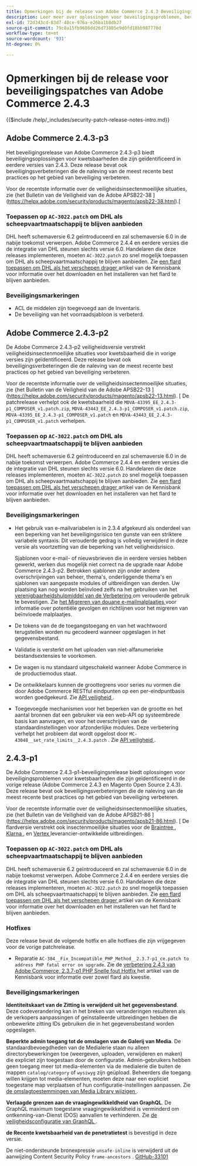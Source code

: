 ```yaml
---
title: Opmerkingen bij de release van Adobe Commerce 2.4.3 Beveiligingspatches
description: Leer meer over oplossingen voor beveiligingsproblemen, beveiligingsverbeteringen en andere beveiligingsupdates die zijn opgenomen in de beveiligingspatchreleases voor Adobe Commerce versie 2.4.3.
exl-id: 72d343cd-83d7-48ce-976a-e26ba1b8db27
source-git-commit: 79c8a15fb9686dd26d73805e9d0fd18bb987770d
workflow-type: tm+mt
source-wordcount: '931'
ht-degree: 0%

---
```



# Opmerkingen bij de release voor beveiligingspatches van Adobe Commerce 2.4.3

{{$include /help/_includes/security-patch-release-notes-intro.md}}

## Adobe Commerce 2.4.3-p3

Het beveiligingsrelease van Adobe Commerce 2.4.3-p3 biedt beveiligingsoplossingen voor kwetsbaarheden die zijn geïdentificeerd in eerdere versies van 2.4.3. Deze release bevat ook beveiligingsverbeteringen die de naleving van de meest recente best practices op het gebied van beveiliging verbeteren.

Voor de recentste informatie over de veiligheidsinsectenmoeilijke situaties, zie {het Bulletin van de Veiligheid van de Adobe APSB22-38 ](https://helpx.adobe.com/security/products/magento/apsb22-38.html).[

### Toepassen op `AC-3022.patch` om DHL als scheepvaartmaatschappij te blijven aanbieden

DHL heeft schemaversie 6.2 geïntroduceerd en zal schemaversie 6.0 in de nabije toekomst verwerpen. Adobe Commerce 2.4.4 en eerdere versies die de integratie van DHL steunen slechts versie 6.0. Handelaren die deze releases implementeren, moeten `AC-3022.patch` zo snel mogelijk toepassen om DHL als scheepvaartmaatschappij te blijven aanbieden. Zie [ een flard toepassen om DHL als het verschepen drager ](https://support.magento.com/hc/en-us/articles/7707818131597-Apply-a-patch-to-continue-offering-DHL-as-shipping-carrier) artikel van de Kennisbank voor informatie over het downloaden en het installeren van het flard te blijven aanbieden.

### Beveiligingsmarkeringen

* ACL de middelen zijn toegevoegd aan de Inventaris.
* De beveiliging van het voorraadsjabloon is verbeterd.

## Adobe Commerce 2.4.3-p2

De Adobe Commerce 2.4.3-p2 veiligheidsversie verstrekt veiligheidsinsectenmoeilijke situaties voor kwetsbaarheid die in vorige versies zijn geïdentificeerd. Deze release bevat ook beveiligingsverbeteringen die de naleving van de meest recente best practices op het gebied van beveiliging verbeteren.

Voor de recentste informatie over de veiligheidsinsectenmoeilijke situaties, zie {het Bulletin van de Veiligheid van de Adobe APSB22-13 ](https://helpx.adobe.com/security/products/magento/apsb22-13.html).  [  De patchrelease verhelpt ook de kwetsbaarheid die `MDVA-43395_EE_2.4.3-p1_COMPOSER_v1.patch.zip`, `MDVA-43443_EE_2.4.3-p1_COMPOSER_v1.patch.zip`, `MDVA-43395_EE_2.4.3-p1_COMPOSER_v1.patch` en `MDVA-43443_EE_2.4.3-p1_COMPOSER_v1.patch` verhelpen.


### Toepassen op `AC-3022.patch` om DHL als scheepvaartmaatschappij te blijven aanbieden

DHL heeft schemaversie 6.2 geïntroduceerd en zal schemaversie 6.0 in de nabije toekomst verwerpen. Adobe Commerce 2.4.4 en eerdere versies die de integratie van DHL steunen slechts versie 6.0. Handelaren die deze releases implementeren, moeten `AC-3022.patch` zo snel mogelijk toepassen om DHL als scheepvaartmaatschappij te blijven aanbieden. Zie [ een flard toepassen om DHL als het verschepen drager ](https://support.magento.com/hc/en-us/articles/7707818131597-Apply-a-patch-to-continue-offering-DHL-as-shipping-carrier) artikel van de Kennisbank voor informatie over het downloaden en het installeren van het flard te blijven aanbieden.

### Beveiligingsmarkeringen

* Het gebruik van e-mailvariabelen is in 2.3.4 afgekeurd als onderdeel van een beperking van het beveiligingsrisico ten gunste van een striktere variabele syntaxis. Dit verouderde gedrag is volledig verwijderd in deze versie als voortzetting van die beperking van het veiligheidsrisico.

  Sjablonen voor e-mail- of nieuwsbrieven die in eerdere versies hebben gewerkt, werken dus mogelijk niet correct na de upgrade naar Adobe Commerce 2.4.3-p2. Betrokken sjablonen zijn onder andere overschrijvingen van beheer, thema&#39;s, onderliggende thema&#39;s en sjablonen van aangepaste modules of uitbreidingen van derden. Uw plaatsing kan nog worden beïnvloed zelfs na het gebruiken van het [ verenigbaarheidshulpmiddel van de Verbetering ](https://experienceleague.adobe.com/docs/commerce-operations/upgrade-guide/upgrade-compatibility-tool/overview.html?lang=en) om verouderde gebruik te bevestigen. Zie [ het Migreren van douane e-mailmalplaatjes ](https://developer.adobe.com/commerce/frontend-core/guide/templates/email-migration/) voor informatie over potentiële gevolgen en richtlijnen voor het migreren van beïnvloede malplaatjes.

* De tokens van de de toegangstoegang en van het wachtwoord terugstellen worden nu gecodeerd wanneer opgeslagen in het gegevensbestand. <!-- AC-520 1323-->

* Validatie is versterkt om het uploaden van niet-alfanumerieke bestandsextensies te voorkomen. <!-- AC-479-->

* De wagen is nu standaard uitgeschakeld wanneer Adobe Commerce in de productiemodus staat. <!-- AC-1450-->

* De ontwikkelaars kunnen de groottegrens voor series nu vormen die door Adobe Commerce RESTful eindpunten op een per-eindpuntbasis worden goedgekeurd. Zie [ API veiligheid ](https://developer.adobe.com/commerce/webapi/get-started/api-security/). <!-- AC-465-->

* Toegevoegde mechanismen voor het beperken van de grootte en het aantal bronnen dat een gebruiker via een web-API op systeembrede basis kan aanvragen, en voor het overschrijven van de standaardinstellingen voor afzonderlijke modules. Deze verbetering verhelpt het probleem dat wordt opgelost door `MC-43048__set_rate_limits__2.4.3.patch` . Zie [ API veiligheid ](https://developer.adobe.com/commerce/webapi/get-started/api-security/). <!-- AC-1120-->


## 2.4.3-p1

De Adobe Commerce 2.4.3-p1-beveiligingsrelease biedt oplossingen voor beveiligingsproblemen voor kwetsbaarheden die zijn geïdentificeerd in de vorige release (Adobe Commerce 2.4.3 en Magento Open Source 2.4.3). Deze release bevat ook beveiligingsverbeteringen die de naleving van de meest recente best practices op het gebied van beveiliging verbeteren.


Voor de recentste informatie over de veiligheidsinsectenmoeilijke situaties, zie {het Bulletin van de Veiligheid van de Adobe APSB21-86 ](https://helpx.adobe.com/security/products/magento/apsb21-86.html). [ De flardversie verstrekt ook insectenmoeilijke situaties voor de [ Braintree ](https://experienceleague.adobe.com/docs/commerce-admin/stores-sales/payments/braintree.html), [ Klarna ](https://marketplace.magento.com/klarna-m2-klarna.html), en [ Vertex ](https://marketplace.magento.com/vertexinc-vertex-tax-module.html) leverancier-ontwikkelde uitbreidingen.

### Toepassen op `AC-3022.patch` om DHL als scheepvaartmaatschappij te blijven aanbieden

DHL heeft schemaversie 6.2 geïntroduceerd en zal schemaversie 6.0 in de nabije toekomst verwerpen. Adobe Commerce 2.4.4 en eerdere versies die de integratie van DHL steunen slechts versie 6.0. Handelaren die deze releases implementeren, moeten `AC-3022.patch` zo snel mogelijk toepassen om DHL als scheepvaartmaatschappij te blijven aanbieden. Zie [ een flard toepassen om DHL als het verschepen drager ](https://support.magento.com/hc/en-us/articles/7707818131597-Apply-a-patch-to-continue-offering-DHL-as-shipping-carrier) artikel van de Kennisbank voor informatie over het downloaden en het installeren van het flard te blijven aanbieden.

### Hotfixes

Deze release bevat de volgende hotfix en alle hotfixes die zijn vrijgegeven voor de vorige patchrelease.

* Reparatie `AC-384__Fix_Incompatible_PHP_Method__2.3.7-p1_ce.patch to address PHP fatal error on upgrade`. Zie de [ verbetering 2.4.3 van Adobe Commerce, 2.3.7-p1 PHP Snelle fout Hotfix ](https://support.magento.com/hc/en-us/articles/4408021533069-Adobe-Commerce-upgrade-2-4-3-2-3-7-p1-PHP-Fatal-error-Hotfix) het artikel van de Kennisbank voor informatie over zowel flard als kwestie.

### Beveiligingsmarkeringen

**Identiteitskaart van de Zitting is verwijderd uit het gegevensbestand**. Deze codeverandering kan in het breken van veranderingen resulteren als de verkopers aanpassingen of geïnstalleerde uitbreidingen hebben die onbewerkte zitting IDs gebruiken die in het gegevensbestand worden opgeslagen. <!-- MC-40976-->

**Beperkte admin toegang tot de omslagen van de Galerij van Media**. De standaardbevoegdheden van de Medialerie staan nu alleen directorybewerkingen toe (weergeven, uploaden, verwijderen en maken) die expliciet zijn toegestaan door de configuratie. Admin-gebruikers hebben geen toegang meer tot media-elementen via de medialerie die buiten de mappen `catalog/category` of `wysiwyg` zijn geüpload. Beheerders die toegang willen krijgen tot media-elementen, moeten deze naar een expliciet toegestane map verplaatsen of hun configuratie-instellingen aanpassen. Zie [ de omslagtoestemmingen van Media Library wijzigen ](https://developer.adobe.com/commerce/php/tutorials/backend/modify-image-library-permissions/). <!-- B2B-1897-->

**Verlaagde grenzen aan de vraagingewikkeldheid van GraphQL**. De GraphQL maximum toegestane vraagingewikkeldheid is verminderd om ontkenning-van-Dienst (DOS) aanvallen te verhinderen. Zie [ de veiligheidsconfiguratie van GraphQL ](https://developer.adobe.com/commerce/webapi/graphql/security-configuration.html). <!-- PWA-1700-->

**de Recente kwetsbaarheid van de penetratietest** is bevestigd in deze versie. <!-- MC-42431-->

De niet-ondersteunde bronexpressie `unsafe-inline` is verwijderd uit de aanwijzing Content Security Policy `frame-ancestors` . [ GitHub-33101 ](https://github.com/magento/magento2/issues/33101) <!-- MC-42632-->
